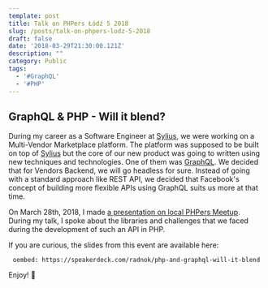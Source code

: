 ```yaml
---
template: post
title: Talk on PHPers Łódź 5 2018
slug: /posts/talk-on-phpers-lodz-5-2018
draft: false
date: '2018-03-29T21:30:00.121Z'
description: ""
category: Public
tags:
  - '#GraphQL'
  - '#PHP'
---
```


## GraphQL & PHP - Will it blend?

During my career as a Software Engineer at [Sylius](https://sylius.com/), we were working on a Multi-Vendor Marketplace 
platform. The platform was supposed to be built on top of [Sylius](https://github.com/Sylius/Sylius) but the core of our 
new product was going to written using new techniques and technologies. One of them was [GraphQL](https://graphql.org/). 
We decided that for Vendors Backend, we will go headless for sure. Instead of going with a standard approach like REST 
API, we decided that Facebook's concept of building more flexible APIs using GraphQL suits us more at that time. 

On March 28th, 2018, I made [a presentation on local PHPers Meetup](https://www.facebook.com/SyliusEcommerce/posts/1657548657655089). 
During my talk, I spoke about the libraries and challenges that we faced during the development of such an API in PHP. 

If you are curious, the slides from this event are available here:

<div style="text-align: center;">

`oembed: https://speakerdeck.com/radnok/php-and-graphql-will-it-blend`

</div>

Enjoy! 🤟
